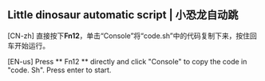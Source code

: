 Little dinosaur automatic script | 小恐龙自动跳
-----------------------------------------

[CN-zh]
直接按下**Fn12**，单击“Console”将“code.sh”中的代码复制下来，按住回车开始运行。

[EN-us]
Press ** Fn12 ** directly and click "Console" to copy the code in "code. Sh".
Press enter to start.
